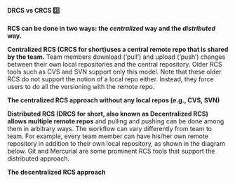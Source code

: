 <link rel="stylesheet" href="{{baseUrl}}/css/textbook.css">

<div class="website-content">

<div id="title">

#### DRCS vs CRCS :three:

</div>

<div id="body">

**RCS can be done in two ways: the _centralized_ way and the _distributed_ way.**

**Centralized RCS (CRCS for short)uses a central remote repo that is shared by the team.** Team members download (‘pull’) and upload (‘push’) changes between their own local repositories and the central repository. Older RCS tools such as CVS and SVN support only this model. Note that these older RCS do not support the notion of a local repo either. Instead, they force users to do all the versioning with the remote repo.

<pic src="{{baseUrl}}/revisionControl/drcsVsCrcs/images/crcsDiagram.png" height="180">
  <strong>The centralized RCS approach without any local repos (e.g., CVS, SVN)</strong>
</pic>

**Distributed RCS (DRCS for short, also known as Decentralized RCS) allows multiple remote repos** and pulling and pushing can be done among them in arbitrary ways. The workflow can vary differently from team to team.  For example, every team member can have his/her own remote repository in addition to their own local repository, as shown in the diagram below. Git and Mercurial are some prominent RCS tools that support the distributed approach.

<pic src="{{baseUrl}}/revisionControl/drcsVsCrcs/images/drcsDiagram.png" height="240">
  <strong>The decentralized RCS approach</strong>
</pic>

</div>

<div id="extras">
<div>

</div>
